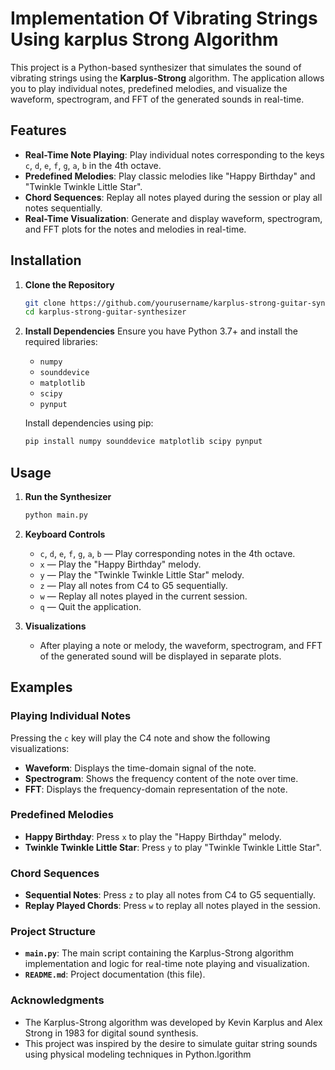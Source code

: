# Implementation Of Vibrating Strings Using karplus Strong Algorithm

This project is a Python-based synthesizer that simulates the sound of vibrating strings using the **Karplus-Strong** algorithm. The application allows you to play individual notes, predefined melodies, and visualize the waveform, spectrogram, and FFT of the generated sounds in real-time.

##  Features

- **Real-Time Note Playing**: Play individual notes corresponding to the keys `c`, `d`, `e`, `f`, `g`, `a`, `b` in the 4th octave.
- **Predefined Melodies**: Play classic melodies like "Happy Birthday" and "Twinkle Twinkle Little Star".
- **Chord Sequences**: Replay all notes played during the session or play all notes sequentially.
- **Real-Time Visualization**: Generate and display waveform, spectrogram, and FFT plots for the notes and melodies in real-time.

##  Installation

1. **Clone the Repository**
   ```bash
   git clone https://github.com/yourusername/karplus-strong-guitar-synthesizer.git
   cd karplus-strong-guitar-synthesizer
   ```

2. **Install Dependencies**
   Ensure you have Python 3.7+ and install the required libraries:
   - `numpy`
   - `sounddevice`
   - `matplotlib`
   - `scipy`
   - `pynput`
   
   Install dependencies using pip:
   ```bash
   pip install numpy sounddevice matplotlib scipy pynput
   ```

##  Usage

1. **Run the Synthesizer**
   ```bash
   python main.py
   ```

2. **Keyboard Controls**
   - `c`, `d`, `e`, `f`, `g`, `a`, `b` — Play corresponding notes in the 4th octave.
   - `x` — Play the "Happy Birthday" melody.
   - `y` — Play the "Twinkle Twinkle Little Star" melody.
   - `z` — Play all notes from C4 to G5 sequentially.
   - `w` — Replay all notes played in the current session.
   - `q` — Quit the application.

3. **Visualizations**
   - After playing a note or melody, the waveform, spectrogram, and FFT of the generated sound will be displayed in separate plots.

##  Examples

### Playing Individual Notes
Pressing the `c` key will play the C4 note and show the following visualizations:

- **Waveform**: Displays the time-domain signal of the note.
- **Spectrogram**: Shows the frequency content of the note over time.
- **FFT**: Displays the frequency-domain representation of the note.

### Predefined Melodies
- **Happy Birthday**: Press `x` to play the "Happy Birthday" melody.
- **Twinkle Twinkle Little Star**: Press `y` to play "Twinkle Twinkle Little Star".

### Chord Sequences
- **Sequential Notes**: Press `z` to play all notes from C4 to G5 sequentially.
- **Replay Played Chords**: Press `w` to replay all notes played in the session.

### Project Structure

- **`main.py`**: The main script containing the Karplus-Strong algorithm implementation and logic for real-time note playing and visualization.
- **`README.md`**: Project documentation (this file).

###  Acknowledgments

- The Karplus-Strong algorithm was developed by Kevin Karplus and Alex Strong in 1983 for digital sound synthesis.
- This project was inspired by the desire to simulate guitar string sounds using physical modeling techniques in Python.lgorithm


